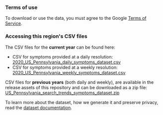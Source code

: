 ### Terms of use
To download or use the data, you must agree to the Google [Terms of Service](https://policies.google.com/terms).

### Accessing this region's CSV files
The CSV files for the **current year** can be found here:
- CSV for symptoms provided at a daily resolution: [2020_US_Pennsylvania_daily_symptoms_dataset.csv](2020_US_Pennsylvania_daily_symptoms_dataset.csv)
- CSV for symptoms provided at a weekly resolution: [2020_US_Pennsylvania_weekly_symptoms_dataset.csv](2020_US_Pennsylvania_weekly_symptoms_dataset.csv)

CSV files for **previous years** (both daily and weekly), are available in the release assets of this repository and can be downloaded as a zip file: [US_Pennsylvania_search_trends_symptoms_dataset.zip](https://github.com/google-research/open-covid-19-data/releases/download/v0.0.2/US_Pennsylvania_search_trends_symptoms_dataset.zip)

To learn more about the dataset, how we generate it and preserve privacy, read the [dataset documentation](../../../../README.md).
